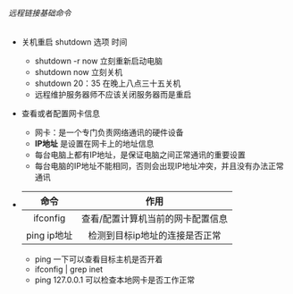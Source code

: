 ###### 远程链接基础命令

* 关机重启 shutdown 选项 时间

  * shutdown -r now 立刻重新启动电脑
  * shutdown now 立刻关机
  * shutdown 20：35 在晚上八点三十五关机
  * 远程维护服务器师不应该关闭服务器而是重启

* 查看或者配置网卡信息

  * 网卡：是一个专门负责网络通讯的硬件设备
  * **IP地址** 是设置在网卡上的地址信息
  * 每台电脑上都有IP地址，是保证电脑之间正常通讯的重要设置
  * 每台电脑的IP地址不能相同，否则会出现IP地址冲突，并且没有办法正常通讯




* |    命令     |               作用                |
  | :---------: | :-------------------------------: |
  |  ifconfig   | 查看/配置计算机当前的网卡配置信息 |
  | ping ip地址 |  检测到目标ip地址的连接是否正常   |

  * ping 一下可以查看目标主机是否开着
  * ifconfig | grep inet
  * ping 127.0.0.1 可以检查本地网卡是否工作正常